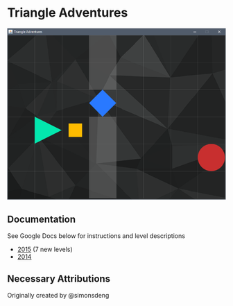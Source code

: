 # Triangle Adventures
![Screenshot of Level 11](screenshot.png)

## Documentation
See Google Docs below for instructions and level descriptions
- [2015](https://docs.google.com/document/d/17EF3F6_bst7ZKKJZHsAR3XGQPRCnl2taZ4nDJbNXzz4/edit) (7 new levels)
- [2014](https://docs.google.com/document/d/1DcyS4cFaYr-ziecmJnTuvDTBrd-YFI42GRTYFmsso08/edit)

## Necessary Attributions
Originally created by @simonsdeng
